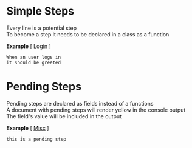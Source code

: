 # Simple Steps

Every line is a potential step  
To become a step it needs to be declared in a class as a function  

**Example** [ [Login](https://github.com/limadelic/contextual/blob/master/docs/src/login.coffee) ]
```
When an user logs in  
it should be greeted  
```
# Pending Steps

Pending steps are declared as fields instead of a functions  
A document with pending steps will render yellow in the console output  
The field's value will be included in the output  

**Example** [ [Misc](https://github.com/limadelic/contextual/blob/master/docs/src/misc.coffee) ]
```
this is a pending step  
```

